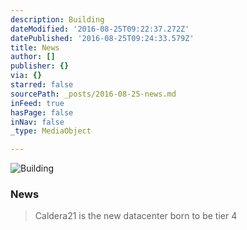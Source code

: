```yaml
---
description: Building
dateModified: '2016-08-25T09:22:37.272Z'
datePublished: '2016-08-25T09:24:33.579Z'
title: News
author: []
publisher: {}
via: {}
starred: false
sourcePath: _posts/2016-08-25-news.md
inFeed: true
hasPage: false
inNav: false
_type: MediaObject

---
```

![Building](https://the-grid-user-content.s3-us-west-2.amazonaws.com/27b68e33-4f1d-4e75-b102-3b7f356a7940.jpg)

### News

> Caldera21 is the new datacenter born to be tier 4